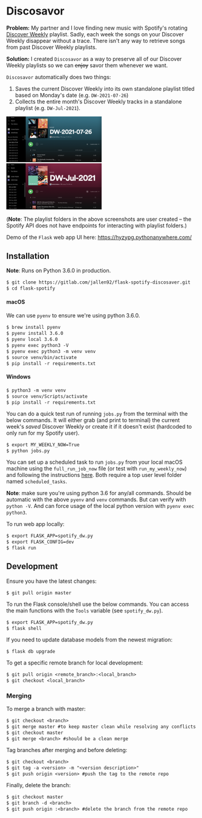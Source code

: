 # Discosavor

**Problem:** My partner and I love finding new music with Spotify's rotating [Discover Weekly](https://www.spotify.com/us/discoverweekly/) playlist. Sadly, each week the songs on your Discover Weekly disappear without a trace. There isn't any way to retrieve songs from past Discover Weekly playlists.

**Solution:** I created `Discosavor` as a way to preserve all of our Discover Weekly playlists so we can ~~enjoy~~ savor them whenever we want.

`Discosavor` automatically does two things:
1. Saves the current Discover Weekly into its own standalone playlist titled based on Monday's date (e.g. `DW-2021-07-26`)
2. Collects the entire month's Discover Weekly tracks in a standalone playlist (e.g. `DW-Jul-2021`).

<img src="img/saved_weekly.png" width="50%" height="50%">
<img src="img/saved_monthly.png" width="50%" height="50%">

(**Note**: The playlist folders in the above screenshots are user created – the Spotify API does not have endpoints for interacting with playlist folders.)

Demo of the `Flask` web app UI here: https://hyzypg.pythonanywhere.com/

## Installation
**Note**: Runs on Python 3.6.0 in production.

```
$ git clone https://gitlab.com/jallen92/flask-spotify-discosaver.git
$ cd flask-spotify
```

#### macOS

We can use `pyenv` to ensure we're using python 3.6.0.
```
$ brew install pyenv
$ pyenv install 3.6.0
$ pyenv local 3.6.0
$ pyenv exec python3 -V
$ pyenv exec python3 -m venv venv
$ source venv/bin/activate
$ pip install -r requirements.txt
```

#### Windows
```
$ python3 -m venv venv
$ source venv/Scripts/activate
$ pip install -r requirements.txt
```

You can do a quick test run of running `jobs.py` from the terminal with the below commands. It will either grab (and print to terminal) the current week's *saved* Discover Weekly or create it if it doesn't exist (hardcoded to only run for my Spotify user).

```
$ export MY_WEEKLY_NOW=True
$ python jobs.py
```

You can set up a scheduled task to run `jobs.py` from your local macOS machine using the `full_run_job_now` file (or test with `run_my_weekly_now`) and following the instructions [here](https://medium.com/analytics-vidhya/effortlessly-automate-your-python-scripts-cd295697dff6). Both require a top user level folder named `scheduled_tasks`.

**Note**: make sure you're using python 3.6 for any/all commands. Should be automatic with the above `pyenv` and `venv` commands. But can verify with `python -V`. And can force usage of the local python version with `pyenv exec python3`.

To run web app locally:
```
$ export FLASK_APP=spotify_dw.py
$ export FLASK_CONFIG=dev
$ flask run
```

## Development

Ensure you have the latest changes:
```
$ git pull origin master
```

To run the Flask console/shell use the below commands. You can access the main functions with the `Tools` variable (see `spotify_dw.py`).
```
$ export FLASK_APP=spotify_dw.py
$ flask shell
```

If you need to update database models from the newest migration:
```
$ flask db upgrade
```

To get a specific remote branch for local development:
```
$ git pull origin <remote_branch>:<local_branch>
$ git checkout <local_branch>
```

### Merging

To merge a branch with master:
```
$ git checkout <branch>
$ git merge master #to keep master clean while resolving any conflicts
$ git checkout master
$ git merge <branch> #should be a clean merge
```

Tag branches after merging and before deleting:
```
$ git checkout <branch>
$ git tag -a <version> -m "<version description>"
$ git push origin <version> #push the tag to the remote repo
```

Finally, delete the branch:
```
$ git checkout master
$ git branch -d <branch>
$ git push origin :<branch> #delete the branch from the remote repo
```
